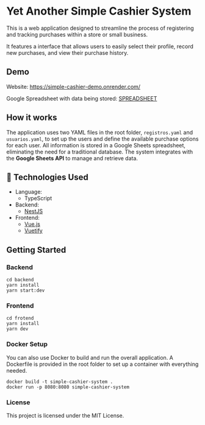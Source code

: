 # Yet Another Simple Cashier System

This is a web application designed to streamline the process of registering and tracking purchases within a store or small business. 

It features a interface that allows users to easily select their profile, record new purchases, and view their purchase history.

## Demo

Website: https://simple-cashier-demo.onrender.com/

Google Spreadsheet with data being stored: [SPREADSHEET](https://docs.google.com/spreadsheets/d/1pzar1uKSbaZW0ibTtNS1fbmfsQZfeSNp9l23T3hBh3E/edit?usp=sharing)


## How it works
The application uses two YAML files in the root folder, `registros.yaml` and `usuarios.yaml`, to set up the users and define the available purchase options for each user. All information is stored in a Google Sheets spreadsheet, eliminating the need for a traditional database. The system integrates with the **Google Sheets API** to manage and retrieve data.

## 🔧 Technologies Used
* Language: 
    * TypeScript
* Backend: 
    * [NestJS](https://nestjs.com/)
* Frontend: 
    * [Vue.js](https://vuejs.org/)
    * [Vuetify](https://vuetifyjs.com/)

## Getting Started
### Backend
```
cd backend
yarn install
yarn start:dev
```

### Frontend
```
cd frotend
yarn install
yarn dev
```

### Docker Setup
You can also use Docker to build and run the overall application. A Dockerfile is provided in the root folder to set up a container with everything needed.
```
docker build -t simple-cashier-system .
docker run -p 8080:8080 simple-cashier-system
```

### License
This project is licensed under the MIT License.